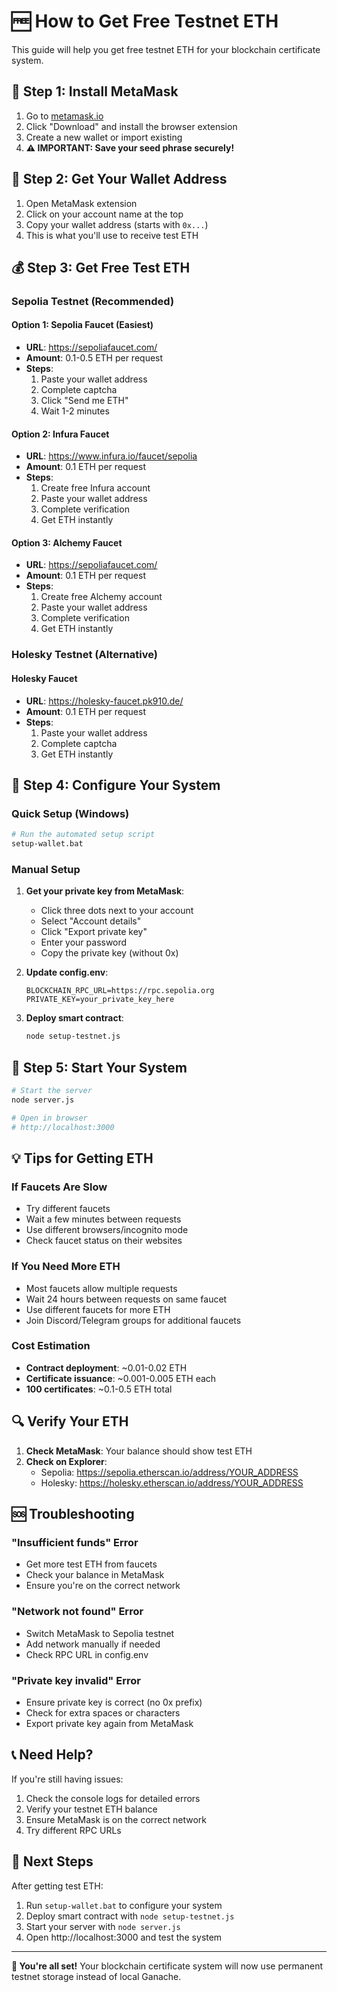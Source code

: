 # 🆓 How to Get Free Testnet ETH

This guide will help you get free testnet ETH for your blockchain certificate system.

## 🦊 **Step 1: Install MetaMask**

1. Go to [metamask.io](https://metamask.io/)
2. Click "Download" and install the browser extension
3. Create a new wallet or import existing
4. **⚠️ IMPORTANT: Save your seed phrase securely!**

## 📍 **Step 2: Get Your Wallet Address**

1. Open MetaMask extension
2. Click on your account name at the top
3. Copy your wallet address (starts with `0x...`)
4. This is what you'll use to receive test ETH

## 💰 **Step 3: Get Free Test ETH**

### **Sepolia Testnet (Recommended)**

#### **Option 1: Sepolia Faucet (Easiest)**
- **URL**: https://sepoliafaucet.com/
- **Amount**: 0.1-0.5 ETH per request
- **Steps**:
  1. Paste your wallet address
  2. Complete captcha
  3. Click "Send me ETH"
  4. Wait 1-2 minutes

#### **Option 2: Infura Faucet**
- **URL**: https://www.infura.io/faucet/sepolia
- **Amount**: 0.1 ETH per request
- **Steps**:
  1. Create free Infura account
  2. Paste your wallet address
  3. Complete verification
  4. Get ETH instantly

#### **Option 3: Alchemy Faucet**
- **URL**: https://sepoliafaucet.com/
- **Amount**: 0.1 ETH per request
- **Steps**:
  1. Create free Alchemy account
  2. Paste your wallet address
  3. Complete verification
  4. Get ETH instantly

### **Holesky Testnet (Alternative)**

#### **Holesky Faucet**
- **URL**: https://holesky-faucet.pk910.de/
- **Amount**: 0.1 ETH per request
- **Steps**:
  1. Paste your wallet address
  2. Complete captcha
  3. Get ETH instantly

## 🔧 **Step 4: Configure Your System**

### **Quick Setup (Windows)**
```bash
# Run the automated setup script
setup-wallet.bat
```

### **Manual Setup**
1. **Get your private key from MetaMask**:
   - Click three dots next to your account
   - Select "Account details"
   - Click "Export private key"
   - Enter your password
   - Copy the private key (without 0x)

2. **Update config.env**:
   ```env
   BLOCKCHAIN_RPC_URL=https://rpc.sepolia.org
   PRIVATE_KEY=your_private_key_here
   ```

3. **Deploy smart contract**:
   ```bash
   node setup-testnet.js
   ```

## 🚀 **Step 5: Start Your System**

```bash
# Start the server
node server.js

# Open in browser
# http://localhost:3000
```

## 💡 **Tips for Getting ETH**

### **If Faucets Are Slow**
- Try different faucets
- Wait a few minutes between requests
- Use different browsers/incognito mode
- Check faucet status on their websites

### **If You Need More ETH**
- Most faucets allow multiple requests
- Wait 24 hours between requests on same faucet
- Use different faucets for more ETH
- Join Discord/Telegram groups for additional faucets

### **Cost Estimation**
- **Contract deployment**: ~0.01-0.02 ETH
- **Certificate issuance**: ~0.001-0.005 ETH each
- **100 certificates**: ~0.1-0.5 ETH total

## 🔍 **Verify Your ETH**

1. **Check MetaMask**: Your balance should show test ETH
2. **Check on Explorer**: 
   - Sepolia: https://sepolia.etherscan.io/address/YOUR_ADDRESS
   - Holesky: https://holesky.etherscan.io/address/YOUR_ADDRESS

## 🆘 **Troubleshooting**

### **"Insufficient funds" Error**
- Get more test ETH from faucets
- Check your balance in MetaMask
- Ensure you're on the correct network

### **"Network not found" Error**
- Switch MetaMask to Sepolia testnet
- Add network manually if needed
- Check RPC URL in config.env

### **"Private key invalid" Error**
- Ensure private key is correct (no 0x prefix)
- Check for extra spaces or characters
- Export private key again from MetaMask

## 📞 **Need Help?**

If you're still having issues:
1. Check the console logs for detailed errors
2. Verify your testnet ETH balance
3. Ensure MetaMask is on the correct network
4. Try different RPC URLs

## 🎯 **Next Steps**

After getting test ETH:
1. Run `setup-wallet.bat` to configure your system
2. Deploy smart contract with `node setup-testnet.js`
3. Start your server with `node server.js`
4. Open http://localhost:3000 and test the system

---

**🎉 You're all set!** Your blockchain certificate system will now use permanent testnet storage instead of local Ganache.
